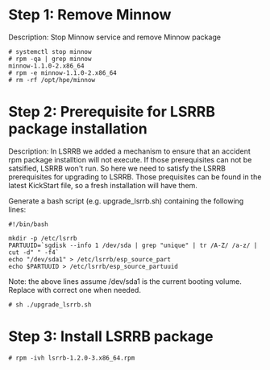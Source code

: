 # Step 1: Remove Minnow
Description: Stop Minnow service and remove Minnow package

    # systemctl stop minnow
    # rpm -qa | grep minnow
    minnow-1.1.0-2.x86_64
    # rpm -e minnow-1.1.0-2.x86_64
    # rm -rf /opt/hpe/minnow

# Step 2: Prerequisite for LSRRB package installation
Description: In LSRRB we added a mechanism to ensure that an accident rpm package installtion will not execute. If those prerequisites can not be satsified, LSRRB won't run. So here we need to satisfy the LSRRB prerequisites for upgrading to LSRRB. Those prequisites can be found in the latest KickStart file, so a fresh installation will have them.

Generate a bash script (e.g. upgrade_lsrrb.sh) containing the following lines:

    #!/bin/bash
    
    mkdir -p /etc/lsrrb
    PARTUUID=`sgdisk --info 1 /dev/sda | grep "unique" | tr /A-Z/ /a-z/ | cut -d" " -f4`
    echo "/dev/sda1" > /etc/lsrrb/esp_source_part
    echo $PARTUUID > /etc/lsrrb/esp_source_partuuid

Note: the above lines assume /dev/sda1 is the current booting volume. Replace with correct one when needed.

    # sh ./upgrade_lsrrb.sh

# Step 3: Install LSRRB package

    # rpm -ivh lsrrb-1.2.0-3.x86_64.rpm
